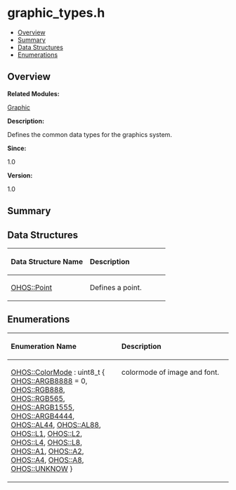 # graphic\_types.h<a name="EN-US_TOPIC_0000001055198098"></a>

-   [Overview](#section1275405603165627)
-   [Summary](#section88802131165627)
-   [Data Structures](#nested-classes)
-   [Enumerations](#enum-members)

## **Overview**<a name="section1275405603165627"></a>

**Related Modules:**

[Graphic](graphic.md)

**Description:**

Defines the common data types for the graphics system. 

**Since:**

1.0

**Version:**

1.0

## **Summary**<a name="section88802131165627"></a>

## Data Structures<a name="nested-classes"></a>

<a name="table1690188291165627"></a>
<table><thead align="left"><tr id="row355776369165627"><th class="cellrowborder" valign="top" width="50%" id="mcps1.1.3.1.1"><p id="p1817048332165627"><a name="p1817048332165627"></a><a name="p1817048332165627"></a>Data Structure Name</p>
</th>
<th class="cellrowborder" valign="top" width="50%" id="mcps1.1.3.1.2"><p id="p905665227165627"><a name="p905665227165627"></a><a name="p905665227165627"></a>Description</p>
</th>
</tr>
</thead>
<tbody><tr id="row2071460175165627"><td class="cellrowborder" valign="top" width="50%" headers="mcps1.1.3.1.1 "><p id="p1267758551165627"><a name="p1267758551165627"></a><a name="p1267758551165627"></a><a href="ohos-point.md">OHOS::Point</a></p>
</td>
<td class="cellrowborder" valign="top" width="50%" headers="mcps1.1.3.1.2 "><p id="p1287669958165627"><a name="p1287669958165627"></a><a name="p1287669958165627"></a>Defines a point. </p>
</td>
</tr>
</tbody>
</table>

## Enumerations<a name="enum-members"></a>

<a name="table1658937453165627"></a>
<table><thead align="left"><tr id="row86837637165627"><th class="cellrowborder" valign="top" width="50%" id="mcps1.1.3.1.1"><p id="p2128105100165627"><a name="p2128105100165627"></a><a name="p2128105100165627"></a>Enumeration Name</p>
</th>
<th class="cellrowborder" valign="top" width="50%" id="mcps1.1.3.1.2"><p id="p1466696270165627"><a name="p1466696270165627"></a><a name="p1466696270165627"></a>Description</p>
</th>
</tr>
</thead>
<tbody><tr id="row1683164111165627"><td class="cellrowborder" valign="top" width="50%" headers="mcps1.1.3.1.1 "><p id="p1547284377165627"><a name="p1547284377165627"></a><a name="p1547284377165627"></a><a href="graphic.md#ga3a3fb04ed2cda4017e6771c66b692141">OHOS::ColorMode</a> : uint8_t {   <a href="graphic.md#gga3a3fb04ed2cda4017e6771c66b692141a2f9573d43aecf2449480f8574b907683">OHOS::ARGB8888</a> = 0, <a href="graphic.md#gga3a3fb04ed2cda4017e6771c66b692141a5a962b82aadba3263c4f0de98262e30e">OHOS::RGB888</a>, <a href="graphic.md#gga3a3fb04ed2cda4017e6771c66b692141aecb2d8fad7e9b4cfcf53e5490c80651f">OHOS::RGB565</a>, <a href="graphic.md#gga3a3fb04ed2cda4017e6771c66b692141add58b331447c6b0e8963fc0f21b78033">OHOS::ARGB1555</a>,   <a href="graphic.md#gga3a3fb04ed2cda4017e6771c66b692141a21266607b0e5987609d37b52e63f5277">OHOS::ARGB4444</a>, <a href="graphic.md#gga3a3fb04ed2cda4017e6771c66b692141a6fbe6b11f436174cc18a931ae9fb85d3">OHOS::AL44</a>, <a href="graphic.md#gga3a3fb04ed2cda4017e6771c66b692141a7cc06e38b82b0bda251bfc8f0fc953b6">OHOS::AL88</a>, <a href="graphic.md#gga3a3fb04ed2cda4017e6771c66b692141a734f6e329eed35e1fe3f2f6d753665ac">OHOS::L1</a>,   <a href="graphic.md#gga3a3fb04ed2cda4017e6771c66b692141abe9263055f6c06124c0c8b513e1d87df">OHOS::L2</a>, <a href="graphic.md#gga3a3fb04ed2cda4017e6771c66b692141a493a9a5cd759369b982ad7e6ac0de13f">OHOS::L4</a>, <a href="graphic.md#gga3a3fb04ed2cda4017e6771c66b692141a8417494b1a72ed840b16752f32e7554c">OHOS::L8</a>, <a href="graphic.md#gga3a3fb04ed2cda4017e6771c66b692141a106ce1ddec51f2cb302686252d3c9560">OHOS::A1</a>,   <a href="graphic.md#gga3a3fb04ed2cda4017e6771c66b692141a365d0df177aa6e1b73fe0cddf72e88c7">OHOS::A2</a>, <a href="graphic.md#gga3a3fb04ed2cda4017e6771c66b692141ae49cb0538532ad895017e6f0d236d9da">OHOS::A4</a>, <a href="graphic.md#gga3a3fb04ed2cda4017e6771c66b692141a3b6524df7a87ae2800f8ac5b7417d5bc">OHOS::A8</a>, <a href="graphic.md#gga3a3fb04ed2cda4017e6771c66b692141a892afdfffaf015240b16b563599b0244">OHOS::UNKNOW</a> }</p>
</td>
<td class="cellrowborder" valign="top" width="50%" headers="mcps1.1.3.1.2 "><p id="p265434040165627"><a name="p265434040165627"></a><a name="p265434040165627"></a>colormode of image and font. </p>
</td>
</tr>
</tbody>
</table>

